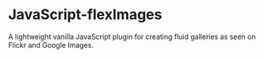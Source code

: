 # JavaScript-flexImages
A lightweight vanilla JavaScript plugin for creating fluid galleries as seen on Flickr and Google Images.
